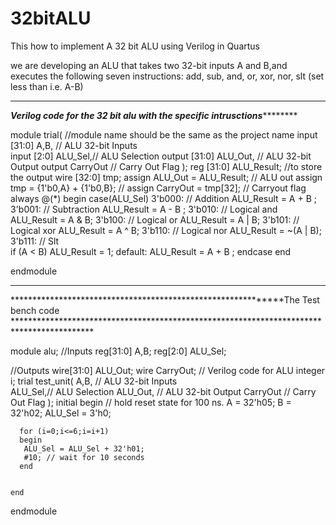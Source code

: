 # 32bitALU
This how to implement A 32 bit ALU using Verilog in Quartus 

we are developing an ALU that takes two 32-bit inputs A and B,and executes the following seven instructions: add, sub, and, or, xor, nor, slt (set less than i.e. A-B)

************************************************************************************************************************************************************************
*************************************************Verilog code for the 32 bit alu with the specific intrusctions*********************************************************

module trial(                           //module name should be the same as the project name 
           input [31:0] A,B,  // ALU 32-bit Inputs                 
           input [2:0] ALU_Sel,// ALU Selection
           output [31:0] ALU_Out, // ALU 32-bit Output
           output CarryOut // Carry Out Flag
    );
    reg [31:0] ALU_Result; //to store the output 
    wire [32:0] tmp;
    assign ALU_Out = ALU_Result; // ALU out
    assign tmp = {1'b0,A} + {1'b0,B}; //
    assign CarryOut = tmp[32]; // Carryout flag
    always @(*)
    begin
        case(ALU_Sel)
        3'b000: // Addition
           ALU_Result = A + B ; 
        3'b001: // Subtraction
           ALU_Result = A - B ;
          3'b010: //  Logical and 
           ALU_Result = A & B;
          3'b100: //  Logical or
           ALU_Result = A | B;
          3'b101: //  Logical xor 
           ALU_Result = A ^ B;
          3'b110: //  Logical nor
           ALU_Result = ~(A | B);
          3'b111: // Slt  
             if (A < B)
			         ALU_Result = 1;
          default: ALU_Result = A + B ; 
        endcase
    end

endmodule

***************************************************************************************************************************************************************************
*************************************************************The Test bench code ******************************************************************************************

module alu;
//Inputs
 reg[31:0] A,B;
 reg[2:0] ALU_Sel;

//Outputs
 wire[31:0] ALU_Out;
 wire CarryOut;
 // Verilog code for ALU
 integer i;
 trial test_unit(
            A,B,  // ALU 32-bit Inputs                 
            ALU_Sel,// ALU Selection
            ALU_Out, // ALU 32-bit Output
            CarryOut // Carry Out Flag
     );
    initial begin
    // hold reset state for 100 ns.
      A = 32'h05;
      B = 32'h02;
      ALU_Sel = 3'h0;
      
      for (i=0;i<=6;i=i+1)
      begin
       ALU_Sel = ALU_Sel + 32'h01;
       #10; // wait for 10 seconds
      end
      
      
    end
endmodule 
